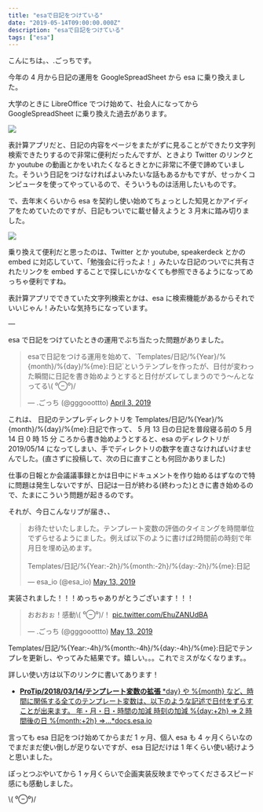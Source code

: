 ```yaml
---
title: "esaで日記をつけている"
date: "2019-05-14T09:00:00.000Z"
description: "esaで日記をつけている"
tags: ["esa"]
---
```


こんにちは。、.ごっちです。

今年の 4 月から日記の運用を GoogleSpreadSheet から esa に乗り換えました。

大学のときに LibreOffice でつけ始めて、社会人になってから GoogleSpreadSheet に乗り換えた過去があります。

![](/assets/images/posts/20190514-esa%E3%81%A7%E6%97%A5%E8%A8%98%E3%82%92%E3%81%A4%E3%81%91%E3%81%A6%E3%81%84%E3%82%8B/file-list.png)

表計算アプリだと、日記の内容をページをまたがずに見ることができたり文字列検索できたりするので非常に便利だったんですが、ときより Twitter のリンクとか youtube の動画とかをいれたくなるときとかに非常に不便で諦めていました。そういう日記をつけなければよいみたいな話もあるかもですが、せっかくコンピュータを使ってやっているので、そういうものは活用したいものです。

で、去年末くらいから esa を契約し使い始めてちょっとした知見とかアイディアをためていたのですが、日記もついでに載せ替えようと 3 月末に踏み切りました。

![](/assets/images/posts/20190514-esa%E3%81%A7%E6%97%A5%E8%A8%98%E3%82%92%E3%81%A4%E3%81%91%E3%81%A6%E3%81%84%E3%82%8B/esa-docs.png)

乗り換えて便利だと思ったのは、Twitter とか youtube, speakerdeck とかの embed に対応していて、「勉強会に行ったよ！」みたいな日記のついでに共有されたリンクを embed することで探しにいかなくても参照できるようになってめっちゃ便利ですね。

表計算アプリでできていた文字列検索とかは、esa に検索機能があるからそれでいいじゃん！みたいな気持ちになっています。

—

esa で日記をつけていたときの運用でぶち当たった問題がありました。

<blockquote class="twitter-tweet"><p lang="ja" dir="ltr">esaで日記をつける運用を始めて、`Templates/日記/%{Year}/%{month}/%{day}/%{me}:日記`というテンプレを作ったが、日付が変わった瞬間に日記を書き始めようとすると日付がズレてしまうのでう〜んとなってる\( ⁰⊖⁰)/</p>&mdash; .ごっち (@gggooottto) <a href="https://twitter.com/gggooottto/status/1113286862649454592?ref_src=twsrc%5Etfw">April 3, 2019</a></blockquote>

これは、 日記のテンプレディレクトリを Templates/日記/%{Year}/%{month}/%{day}/%{me}:日記で作って、 5 月 13 日の日記を普段寝る前の 5 月 14 日 0 時 15 分 ころから書き始めようとすると、esa のディレクトリが 2019/05/14 になってしまい、手でディレクトリの数字を直さなければいけませんでした。(直さずに投稿して、次の日に直すことも何回かありました)

仕事の日報とか会議議事録とかは日中にドキュメントを作り始めるはずなので特に問題は発生しないですが、日記は一日が終わる(終わった)ときに書き始めるので、たまにこういう問題が起きるのです。

それが、今日こんなリプが届き、、

<blockquote class="twitter-tweet"><p lang="ja" dir="ltr">お待たせいたしました。テンプレート変数の評価のタイミングを時間単位でずらせるようにました。例えば以下のように書けば2時間前の時刻で年月日を埋め込めます。<br><br>Templates/日記/%{Year:-2h}/%{month:-2h}/%{day:-2h}/%{me}:日記</p>&mdash; esa_io (@esa_io) <a href="https://twitter.com/esa_io/status/1127897412201107456?ref_src=twsrc%5Etfw">May 13, 2019</a></blockquote>

実装されました！！！めっちゃありがとうございます！！！

<blockquote class="twitter-tweet"><p lang="ja" dir="ltr">おおおぉ！感動\( ⁰⊖⁰)/！ <a href="https://t.co/EhuZANUdBA">pic.twitter.com/EhuZANUdBA</a></p>&mdash; .ごっち (@gggooottto) <a href="https://twitter.com/gggooottto/status/1127953833705873409?ref_src=twsrc%5Etfw">May 13, 2019</a></blockquote>

Templates/日記/%{Year:-4h}/%{month:-4h}/%{day:-4h}/%{me}:日記でテンプレを更新し、やってみた結果です。嬉しい。。。これでミスがなくなります。。

詳しい使い方は以下のリンクに書いてあります！

- [**ProTip/2018/03/14/テンプレート変数の拡張** *day} や %{month} など、時間に関係する全てのテンプレート変数は、以下のような記述で日付をずらすことが出来ます。 年・月・日・時間の加減 時刻の加減 %{day:+2h} => 2 時間後の日 %{month:+2h} =>…*docs.esa.io](https://docs.esa.io/posts/254)

言っても esa 日記をつけ始めてからまだ 1 ヶ月、個人 esa も 4 ヶ月くらいなのでまだまだ使い倒しが足りないですが、esa 日記だけは 1 年くらい使い続けようと思いました。

ぽっとつぶやいてから 1 ヶ月くらいで企画実装反映までやってくださるスピード感にも感動しました。

\\( ⁰⊖⁰)/
